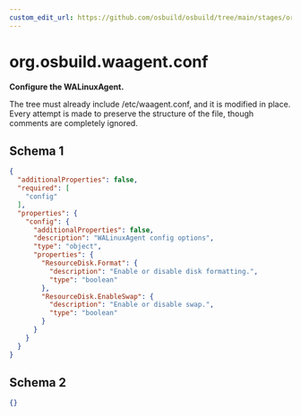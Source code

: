 ```yaml
---
custom_edit_url: https://github.com/osbuild/osbuild/tree/main/stages/org.osbuild.waagent.conf.meta.json
---
```

# org.osbuild.waagent.conf
<!--
[//]: # ( DO NOT MODIFY THIS FILE! )
[//]: # ( This content is generated by `scripts/pull_osbuild_modules.py` )
[//]: # ( Rather change the source of this: https://github.com/osbuild/osbuild/tree/main/stages/org.osbuild.waagent.conf.meta.json )
-->

**Configure the WALinuxAgent.**

The tree must already include /etc/waagent.conf, and it is modified
in place. Every attempt is made to preserve the structure of the file,
though comments are completely ignored.

## Schema 1

```json
{
  "additionalProperties": false,
  "required": [
    "config"
  ],
  "properties": {
    "config": {
      "additionalProperties": false,
      "description": "WALinuxAgent config options",
      "type": "object",
      "properties": {
        "ResourceDisk.Format": {
          "description": "Enable or disable disk formatting.",
          "type": "boolean"
        },
        "ResourceDisk.EnableSwap": {
          "description": "Enable or disable swap.",
          "type": "boolean"
        }
      }
    }
  }
}
```

## Schema 2

```json
{}
```

